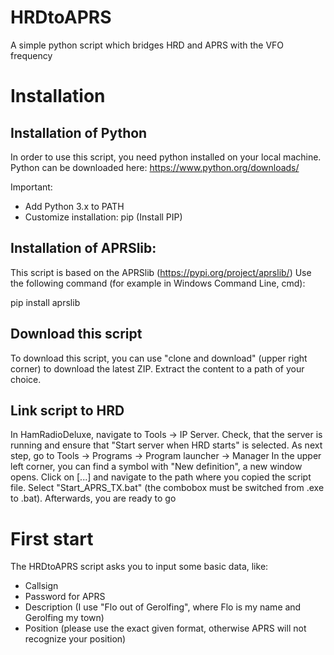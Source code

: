 # HRDtoAPRS
A simple python script which bridges HRD and APRS with the VFO frequency

# Installation

## Installation of Python
In order to use this script, you need python installed on your local machine.
Python can be downloaded here: https://www.python.org/downloads/

Important: 
- Add Python 3.x to PATH
- Customize installation: pip (Install PIP)

## Installation of APRSlib:
This script is based on the APRSlib (https://pypi.org/project/aprslib/)
Use the following command (for example in Windows Command Line, cmd):

pip install aprslib

## Download this script
To download this script, you can use "clone and download" (upper right corner) to download the latest ZIP.
Extract the content to a path of your choice.

## Link script to HRD
In HamRadioDeluxe, navigate to Tools -> IP Server. Check, that the server is running and ensure that "Start server when HRD starts" is selected. 
As next step, go to Tools -> Programs -> Program launcher -> Manager 
In the upper left corner, you can find a symbol with "New definition", a new window opens. Click on \[...] and navigate to the path  where you copied the script file. Select "Start_APRS_TX.bat" (the combobox must be switched from .exe to .bat).
Afterwards, you are ready to go

# First start

The HRDtoAPRS script asks you to input some basic data, like:
- Callsign
- Password for APRS
- Description (I use "Flo out of Gerolfing", where Flo is my name and Gerolfing my town)
- Position (please use the exact given format, otherwise APRS will not recognize your position)
